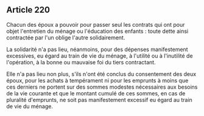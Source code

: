 Article 220
----
Chacun des époux a pouvoir pour passer seul les contrats qui ont pour objet
l'entretien du ménage ou l'éducation des enfants : toute dette ainsi contractée
par l'un oblige l'autre solidairement.

La solidarité n'a pas lieu, néanmoins, pour des dépenses manifestement
excessives, eu égard au train de vie du ménage, à l'utilité ou à l'inutilité de
l'opération, à la bonne ou mauvaise foi du tiers contractant.

Elle n'a pas lieu non plus, s'ils n'ont été conclus du consentement des deux
époux, pour les achats à tempérament ni pour les emprunts à moins que ces
derniers ne portent sur des sommes modestes nécessaires aux besoins de la vie
courante et que le montant cumulé de ces sommes, en cas de pluralité d'emprunts,
ne soit pas manifestement excessif eu égard au train de vie du ménage.
